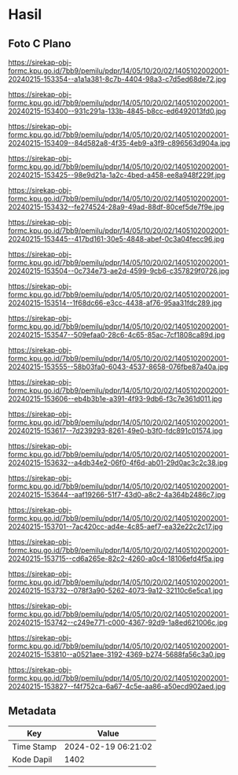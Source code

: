 # Hasil

## Foto C Plano

https://sirekap-obj-formc.kpu.go.id/7bb9/pemilu/pdpr/14/05/10/20/02/1405102002001-20240215-153354--a1a1a381-8c7b-4404-98a3-c7d5ed68de72.jpg

https://sirekap-obj-formc.kpu.go.id/7bb9/pemilu/pdpr/14/05/10/20/02/1405102002001-20240215-153400--931c291a-133b-4845-b8cc-ed6492013fd0.jpg

https://sirekap-obj-formc.kpu.go.id/7bb9/pemilu/pdpr/14/05/10/20/02/1405102002001-20240215-153409--84d582a8-4f35-4eb9-a3f9-c896563d904a.jpg

https://sirekap-obj-formc.kpu.go.id/7bb9/pemilu/pdpr/14/05/10/20/02/1405102002001-20240215-153425--98e9d21a-1a2c-4bed-a458-ee8a948f229f.jpg

https://sirekap-obj-formc.kpu.go.id/7bb9/pemilu/pdpr/14/05/10/20/02/1405102002001-20240215-153432--fe274524-28a9-49ad-88df-80cef5de7f9e.jpg

https://sirekap-obj-formc.kpu.go.id/7bb9/pemilu/pdpr/14/05/10/20/02/1405102002001-20240215-153445--417bd161-30e5-4848-abef-0c3a04fecc96.jpg

https://sirekap-obj-formc.kpu.go.id/7bb9/pemilu/pdpr/14/05/10/20/02/1405102002001-20240215-153504--0c734e73-ae2d-4599-9cb6-c357829f0726.jpg

https://sirekap-obj-formc.kpu.go.id/7bb9/pemilu/pdpr/14/05/10/20/02/1405102002001-20240215-153514--1f68dc66-e3cc-4438-af76-95aa31fdc289.jpg

https://sirekap-obj-formc.kpu.go.id/7bb9/pemilu/pdpr/14/05/10/20/02/1405102002001-20240215-153547--509efaa0-28c6-4c65-85ac-7cf1808ca89d.jpg

https://sirekap-obj-formc.kpu.go.id/7bb9/pemilu/pdpr/14/05/10/20/02/1405102002001-20240215-153555--58b03fa0-6043-4537-8658-076fbe87a40a.jpg

https://sirekap-obj-formc.kpu.go.id/7bb9/pemilu/pdpr/14/05/10/20/02/1405102002001-20240215-153606--eb4b3b1e-a391-4f93-9db6-f3c7e361d011.jpg

https://sirekap-obj-formc.kpu.go.id/7bb9/pemilu/pdpr/14/05/10/20/02/1405102002001-20240215-153617--7d239293-8261-49e0-b3f0-fdc891c01574.jpg

https://sirekap-obj-formc.kpu.go.id/7bb9/pemilu/pdpr/14/05/10/20/02/1405102002001-20240215-153632--a4db34e2-06f0-4f6d-ab01-29d0ac3c2c38.jpg

https://sirekap-obj-formc.kpu.go.id/7bb9/pemilu/pdpr/14/05/10/20/02/1405102002001-20240215-153644--aaf19266-51f7-43d0-a8c2-4a364b2486c7.jpg

https://sirekap-obj-formc.kpu.go.id/7bb9/pemilu/pdpr/14/05/10/20/02/1405102002001-20240215-153701--7ac420cc-ad4e-4c85-aef7-ea32e22c2c17.jpg

https://sirekap-obj-formc.kpu.go.id/7bb9/pemilu/pdpr/14/05/10/20/02/1405102002001-20240215-153715--cd6a265e-82c2-4260-a0c4-18106efd4f5a.jpg

https://sirekap-obj-formc.kpu.go.id/7bb9/pemilu/pdpr/14/05/10/20/02/1405102002001-20240215-153732--078f3a90-5262-4073-9a12-32110c6e5ca1.jpg

https://sirekap-obj-formc.kpu.go.id/7bb9/pemilu/pdpr/14/05/10/20/02/1405102002001-20240215-153742--c249e771-c000-4367-92d9-1a8ed621006c.jpg

https://sirekap-obj-formc.kpu.go.id/7bb9/pemilu/pdpr/14/05/10/20/02/1405102002001-20240215-153810--a0521aee-3192-4369-b274-5688fa56c3a0.jpg

https://sirekap-obj-formc.kpu.go.id/7bb9/pemilu/pdpr/14/05/10/20/02/1405102002001-20240215-153827--f4f752ca-6a67-4c5e-aa86-a50ecd902aed.jpg


## Metadata

| Key        | Value               |
| ---------- | ------------------- |
| Time Stamp | 2024-02-19 06:21:02 |
| Kode Dapil | 1402                |



